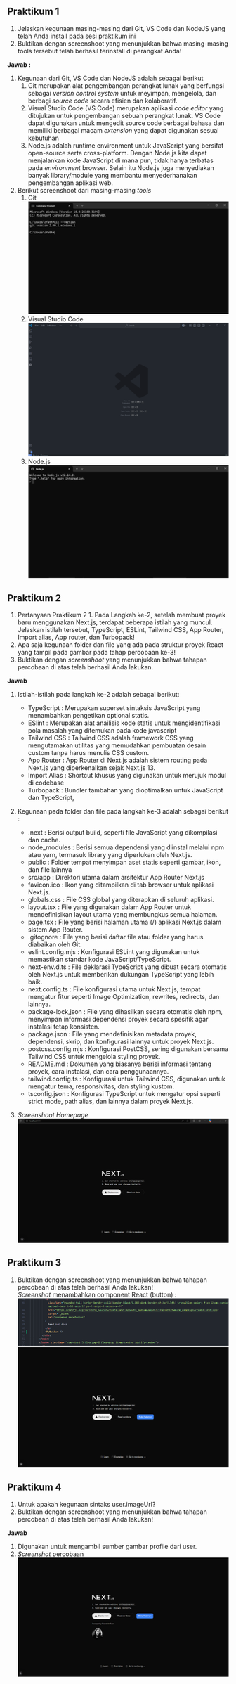 ## Praktikum 1
1. Jelaskan kegunaan masing-masing dari Git, VS Code dan NodeJS yang telah Anda install pada sesi praktikum ini
2. Buktikan dengan screenshoot yang menunjukkan bahwa masing-masing tools tersebut telah berhasil terinstall di perangkat Anda!

**Jawab :**
1. Kegunaan dari Git, VS Code dan NodeJS adalah sebagai berikut
	1. Git merupakan alat pengembangan perangkat lunak yang berfungsi sebagai *version control system* untuk meyimpan, mengelola, dan berbagi *source code* secara efisien dan kolaboratif.
	2. Visual Studio Code (VS Code) merupakan aplikasi *code editor* yang ditujukan untuk pengembangan sebuah perangkat lunak. VS Code dapat digunakan untuk mengedit source code berbagai bahasa dan memiliki berbagai macam *extension* yang dapat digunakan sesuai kebutuhan 
	3. Node.js adalah runtime environment untuk JavaScript yang bersifat open-source serta cross-platform. Dengan Node.js kita dapat menjalankan kode JavaScript di mana pun, tidak hanya terbatas pada *environment* browser. Selain itu Node.js juga menyediakan banyak library/module yang membantu menyederhanakan pengembangan aplikasi web.
2. Berikut screenshoot dari masing-masing *tools*
	1. Git<br>![](pictures/git-ss.png)
	2. Visual Studio Code<br>![](pictures/vscode-ss.png)
	3. Node.js<br>![](/pictures/Nodejs-ss.png)

## Praktikum 2
1. Pertanyaan Praktikum 2 1. Pada Langkah ke-2, setelah membuat proyek baru menggunakan Next.js, terdapat beberapa istilah yang muncul. Jelaskan istilah tersebut, TypeScript, ESLint, Tailwind CSS, App Router, Import alias, App router, dan Turbopack!
2. Apa saja kegunaan folder dan file yang ada pada struktur proyek React yang tampil pada gambar pada tahap percobaan ke-3! 
3.  Buktikan dengan *screenshoot* yang menunjukkan bahwa tahapan percobaan di atas telah berhasil Anda lakukan.

**Jawab**
1.  Istilah-istilah pada langkah ke-2 adalah sebagai berikut:
	- TypeScript : Merupakan superset sintaksis JavaScript yang menambahkan pengetikan optional statis.
	- ESlint : Merupakan alat anailisis kode statis untuk mengidentifikasi pola masalah yang ditemukan pada kode javascript
	- Tailwind CSS : Tailwind CSS adalah framework CSS yang mengutamakan utilitas yang memudahkan pembuatan desain custom tanpa harus menulis CSS custom.
	- App Router : App Router di Next.js adalah sistem routing pada Next.js yang diperkenalkan sejak Next.js 13.
	- Import Alias :  Shortcut khusus yang digunakan untuk merujuk modul di codebase
	- Turbopack : Bundler tambahan yang dioptimalkan untuk JavaScript dan TypeScript,

2.  Kegunaan pada folder dan file pada langkah ke-3 adalah sebagai berikut :
	- .next : Berisi output build, seperti file JavaScript yang dikompilasi dan cache.
	- node_modules : Berisi semua dependensi yang diinstal melalui npm atau yarn, termasuk library yang diperlukan oleh Next.js.
	- public : Folder tempat menyimpan aset statis seperti gambar, ikon, dan file lainnya
	- src/app : Direktori utama dalam arsitektur App Router Next.js
	- favicon.ico : Ikon yang ditampilkan di tab browser untuk aplikasi Next.js.
	- globals.css : File CSS global yang diterapkan di seluruh aplikasi.
	- layout.tsx : File yang digunakan dalam App Router untuk mendefinisikan layout utama yang membungkus semua halaman.
	- page.tsx : File yang berisi halaman utama (/) aplikasi Next.js dalam sistem App Router.
	- .gitognore : File yang berisi daftar file atau folder yang harus diabaikan oleh Git.
	- eslint.config.mjs : Konfigurasi ESLint yang digunakan untuk memastikan standar kode JavaScript/TypeScript.
	- next-env.d.ts : File deklarasi TypeScript yang dibuat secara otomatis oleh Next.js untuk memberikan dukungan TypeScript yang lebih baik.
	- next.config.ts : File konfigurasi utama untuk Next.js, tempat mengatur fitur seperti Image Optimization, rewrites, redirects, dan lainnya.
	- package-lock,json : File yang dihasilkan secara otomatis oleh npm, menyimpan informasi dependensi proyek secara spesifik agar instalasi tetap konsisten.
	- package.json : File yang mendefinisikan metadata proyek, dependensi, skrip, dan konfigurasi lainnya untuk proyek Next.js.
	- postcss.config.mjs : Konfigurasi PostCSS, sering digunakan bersama Tailwind CSS untuk mengelola styling proyek.
	- README.md : Dokumen yang biasanya berisi informasi tentang proyek, cara instalasi, dan cara penggunaannya.
	- tailwind.config.ts : Konfigurasi untuk Tailwind CSS, digunakan untuk mengatur tema, responsivitas, dan styling kustom.
	- tsconfig.json : Konfigurasi TypeScript untuk mengatur opsi seperti strict mode, path alias, dan lainnya dalam proyek Next.js.

3. *Screenshoot Homepage* ![](pictures/nextjs-home-ss.png)

## Praktikum 3
1. Buktikan dengan screenshoot yang menunjukkan bahwa tahapan percobaan di atas telah berhasil Anda lakukan!<br>
	*Screenshot* menambahkan component React (button) :
	![](pictures/code.png)
	![](pictures/button.png)
## Praktikum 4
1. Untuk apakah kegunaan sintaks user.imageUrl?
2. Buktikan dengan screenshoot yang menunjukkan bahwa tahapan percobaan di atas telah berhasil Anda lakukan!

**Jawab**
1. Digunakan untuk mengambil sumber gambar profile dari user. 
2. *Screenshot* percobaan
	![](pictures/profile.png)
